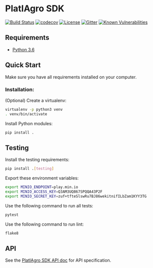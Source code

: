 # PlatIAgro SDK

[![Build Status](https://github.com/platiagro/sdk/workflows/Python%20application/badge.svg)](https://github.com/platiagro/sdk/actions?query=workflow%3A%22Python+application%22)
[![codecov](https://codecov.io/gh/platiagro/sdk/branch/master/graph/badge.svg)](https://codecov.io/gh/platiagro/sdk)
[![License](https://img.shields.io/badge/License-Apache%202.0-blue.svg)](https://opensource.org/licenses/Apache-2.0)
[![Gitter](https://badges.gitter.im/platiagro/community.svg)](https://gitter.im/platiagro/community?utm_source=badge&utm_medium=badge&utm_campaign=pr-badge)
[![Known Vulnerabilities](https://snyk.io/test/github/platiagro/sdk/badge.svg?targetFile=requirements.txt)](https://snyk.io/test/github/platiagro/sdk?targetFile=requirements.txt)

## Requirements

- [Python 3.6](https://www.python.org/downloads/)

## Quick Start

Make sure you have all requirements installed on your computer.

### Installation:

(Optional) Create a virtualenv:

```bash
virtualenv -p python3 venv
. venv/bin/activate
```

Install Python modules:

```bash
pip install .
```

## Testing

Install the testing requirements:

```bash
pip install .[testing]
```

Export these environment variables:

```bash
export MINIO_ENDPOINT=play.min.io
export MINIO_ACCESS_KEY=Q3AM3UQ867SPQQA43P2F
export MINIO_SECRET_KEY=zuf+tfteSlswRu7BJ86wekitnifILbZam1KYY3TG
```

Use the following command to run all tests:

```bash
pytest
```

Use the following command to run lint:

```bash
flake8
```

## API

See the [PlatIAgro SDK API doc](https://platiagro.github.io/sdk/) for API specification.
